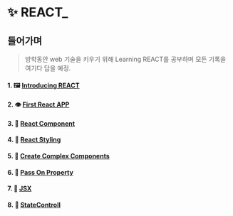 # ✨ REACT_

## 들어가며
> 방학동안 web 기술을 키우기 위해 Learning REACT를 공부하며 모든 기록을 여기다 담을 예정.


#### 1. 🖼 [Introducing REACT](https://github.com/leehosu/react-tutorial/blob/master/IntroducingREACT.md)

#### 2. 👁 [First React APP](https://github.com/leehosu/react-tutorial/blob/master/FirstReactApp.md)

#### 3. 🎡 [React Component](https://github.com/leehosu/react-tutorial/blob/master/ReactComponent.md)

#### 4. 👔 [React Styling](https://github.com/leehosu/react-tutorial/blob/master/ReactStyling.md)

#### 5. 🎈 [Create Complex Components](https://github.com/leehosu/react-tutorial/blob/master/complexComponent.md)

#### 6. 🧤 [Pass On Property](https://github.com/leehosu/react-tutorial/blob/master/PassProperty.md)

#### 7. 🗽 [JSX](https://github.com/leehosu/react-tutorial/blob/master/JSX.md)

#### 8. 🤞 [StateControll](https://github.com/leehosu/react-tutorial/blob/master/StateControll.md)